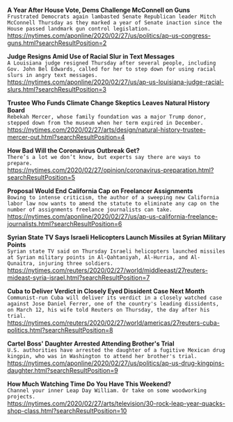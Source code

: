 **A Year After House Vote, Dems Challenge McConnell on Guns**\
`Frustrated Democrats again lambasted Senate Republican leader Mitch McConnell Thursday as they marked a year of Senate inaction since the House passed landmark gun control legislation.`\
https://nytimes.com/aponline/2020/02/27/us/politics/ap-us-congress-guns.html?searchResultPosition=2

**Judge Resigns Amid Use of Racial Slur in Text Messages**\
`A Louisiana judge resigned Thursday after several people, including Gov. John Bel Edwards, called for her to step down for using racial slurs in angry text messages.`\
https://nytimes.com/aponline/2020/02/27/us/ap-us-louisiana-judge-racial-slurs.html?searchResultPosition=3

**Trustee Who Funds Climate Change Skeptics Leaves Natural History Board**\
`Rebekah Mercer, whose family foundation was a major Trump donor, stepped down from the museum when her term expired in December.`\
https://nytimes.com/2020/02/27/arts/design/natural-history-trustee-mercer-out.html?searchResultPosition=4

**How Bad Will the Coronavirus Outbreak Get?**\
`There’s a lot we don’t know, but experts say there are ways to prepare.`\
https://nytimes.com/2020/02/27/opinion/coronavirus-preparation.html?searchResultPosition=5

**Proposal Would End California Cap on Freelancer Assignments**\
`Bowing to intense criticism, the author of a sweeping new California labor law now wants to amend the statute to eliminate any cap on the number of assignments freelance journalists can take. `\
https://nytimes.com/aponline/2020/02/27/us/ap-us-california-freelance-journalists.html?searchResultPosition=6

**Syrian State TV Says Israeli Helicopters Launch Missiles at Syrian Military Points**\
`Syrian state TV said on Thursday Israeli helicopters launched missiles at Syrian military points in Al-Qahtaniyah, Al-Hurria, and Al-Qunaitra, injuring three soldiers.`\
https://nytimes.com/reuters/2020/02/27/world/middleeast/27reuters-mideast-syria-israel.html?searchResultPosition=7

**Cuba to Deliver Verdict in Closely Eyed Dissident Case Next Month**\
`Communist-run Cuba will deliver its verdict in a closely watched case against Jose Daniel Ferrer, one of the country's leading dissidents, on March 12, his wife told Reuters on Thursday, the day after his trial.`\
https://nytimes.com/reuters/2020/02/27/world/americas/27reuters-cuba-politics.html?searchResultPosition=8

**Cartel Boss' Daughter Arrested Attending Brother's Trial**\
`U.S. authorities have arrested the daughter of a fugitive Mexican drug kingpin, who was in Washington to attend her brother's trial. `\
https://nytimes.com/aponline/2020/02/27/us/politics/ap-us-drug-kingpins-daughter.html?searchResultPosition=9

**How Much Watching Time Do You Have This Weekend?**\
`Channel your inner Leap Day William. Or take on some woodworking projects.`\
https://nytimes.com/2020/02/27/arts/television/30-rock-leap-year-quacks-shop-class.html?searchResultPosition=10


